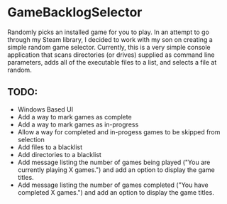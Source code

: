 # GameBacklogSelector
Randomly picks an installed game for you to play. In an attempt to go through my Steam library, I decided to work with my son on creating a simple random game selector. Currently, this is a very simple console application that scans directories (or drives) supplied as command line parameters, adds all of the executable files to a list, and selects a file at random.

## TODO:
<ul>
  <li>Windows Based UI</li>
  <li>Add a way to mark games as complete</li>
  <li>Add a way to mark games as in-progress</li>
  <li>Allow a way for completed and in-progess games to be skipped from selection</li>
  <li>Add files to a blacklist</li>
  <li>Add directories to a blacklist</li>
  <li>Add message listing the number of games being played ("You are currently playing X games.") and add an option to display the game titles.</li>
  <li>Add message listing the number of games completed ("You have completed X games.") and add an option to display the game titles.</li>
</ul>
